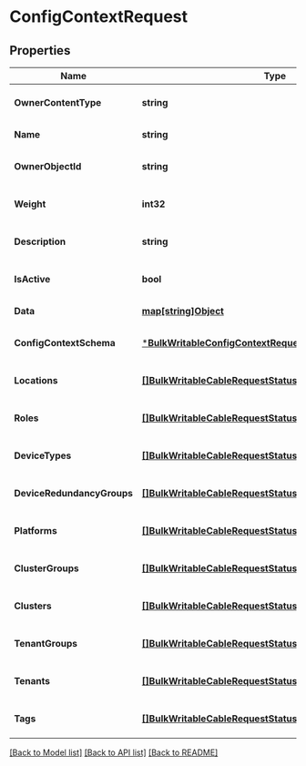 # ConfigContextRequest

## Properties
Name | Type | Description | Notes
------------ | ------------- | ------------- | -------------
**OwnerContentType** | **string** |  | [optional] [default to null]
**Name** | **string** |  | [default to null]
**OwnerObjectId** | **string** |  | [optional] [default to null]
**Weight** | **int32** |  | [optional] [default to null]
**Description** | **string** |  | [optional] [default to null]
**IsActive** | **bool** |  | [optional] [default to null]
**Data** | [**map[string]Object**](.md) |  | [default to null]
**ConfigContextSchema** | [***BulkWritableConfigContextRequestConfigContextSchema**](BulkWritableConfigContextRequest_config_context_schema.md) |  | [optional] [default to null]
**Locations** | [**[]BulkWritableCableRequestStatus**](BulkWritableCableRequest_status.md) |  | [optional] [default to null]
**Roles** | [**[]BulkWritableCableRequestStatus**](BulkWritableCableRequest_status.md) |  | [optional] [default to null]
**DeviceTypes** | [**[]BulkWritableCableRequestStatus**](BulkWritableCableRequest_status.md) |  | [optional] [default to null]
**DeviceRedundancyGroups** | [**[]BulkWritableCableRequestStatus**](BulkWritableCableRequest_status.md) |  | [optional] [default to null]
**Platforms** | [**[]BulkWritableCableRequestStatus**](BulkWritableCableRequest_status.md) |  | [optional] [default to null]
**ClusterGroups** | [**[]BulkWritableCableRequestStatus**](BulkWritableCableRequest_status.md) |  | [optional] [default to null]
**Clusters** | [**[]BulkWritableCableRequestStatus**](BulkWritableCableRequest_status.md) |  | [optional] [default to null]
**TenantGroups** | [**[]BulkWritableCableRequestStatus**](BulkWritableCableRequest_status.md) |  | [optional] [default to null]
**Tenants** | [**[]BulkWritableCableRequestStatus**](BulkWritableCableRequest_status.md) |  | [optional] [default to null]
**Tags** | [**[]BulkWritableCableRequestStatus**](BulkWritableCableRequest_status.md) |  | [optional] [default to null]

[[Back to Model list]](../README.md#documentation-for-models) [[Back to API list]](../README.md#documentation-for-api-endpoints) [[Back to README]](../README.md)


